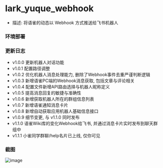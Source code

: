 # lark_yuque_webhook
- 描述: 将语雀的动态以 Webhook 方式推送给飞书机器人

### 环境部署


### 更新日志
- v1.0.0 更新机器人对话功能
- v1.0.1 配置路径调整
- v1.0.2 优化机器人消息处理能力, 删除了Webhook事件去重严谨判断逻辑
- v1.0.3 新增语雀PC端的Webhook消息获取, 包括文章与评论相关
- v1.0.4 配置文件新增API路由选择与机器人昵称定义
- v1.0.5 提高消息回复的敏捷与准确性
- v1.0.6 新增获取机器人所在的群组信息列表
- v1.0.7 新增语雀通知消息卡片
- v1.0.8 新增自动获取应用机器人基础信息接口
- v1.0.9 细节变更, 与 v1.1.0 同时发布
- v1.1.0 语雀Wiki库的变化Webhook给飞书, 并通过消息卡片实时发布到聊天群组中
- v1.1.1 小雀同学群聊/help名片已上线, 仅你可见


### 截图
![image](https://user-images.githubusercontent.com/58482090/166675476-3866a1e4-3f58-4eec-a2da-6dd2211793be.png)
